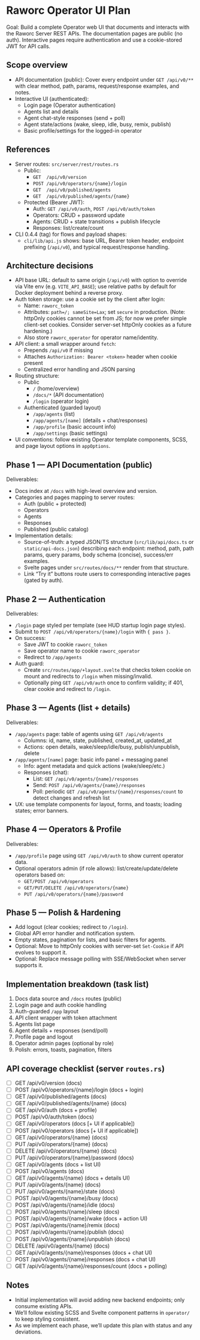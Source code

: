 # Raworc Operator UI Plan

Goal: Build a complete Operator web UI that documents and interacts with the Raworc Server REST APIs. The documentation pages are public (no auth). Interactive pages require authentication and use a cookie-stored JWT for API calls.

## Scope overview
- API documentation (public): Cover every endpoint under `GET /api/v0/**` with clear method, path, params, request/response examples, and notes.
- Interactive UI (authenticated):
  - Login page (Operator authentication)
  - Agents list and details
  - Agent chat-style responses (send + poll)
  - Agent state/actions (wake, sleep, idle, busy, remix, publish)
  - Basic profile/settings for the logged-in operator

## References
- Server routes: `src/server/rest/routes.rs`
  - Public:
    - `GET  /api/v0/version`
    - `POST /api/v0/operators/{name}/login`
    - `GET  /api/v0/published/agents`
    - `GET  /api/v0/published/agents/{name}`
  - Protected (Bearer JWT):
    - Auth: `GET /api/v0/auth`, `POST /api/v0/auth/token`
    - Operators: CRUD + password update
    - Agents: CRUD + state transitions + publish lifecycle
    - Responses: list/create/count
- CLI 0.4.4 (tag) for flows and payload shapes:
  - `cli/lib/api.js` shows: base URL, Bearer token header, endpoint prefixing (`/api/v0`), and typical request/response handling.

## Architecture decisions
- API base URL: default to same origin (`/api/v0`) with option to override via Vite env (e.g. `VITE_API_BASE`); use relative paths by default for Docker deployment behind a reverse proxy.
- Auth token storage: use a cookie set by the client after login:
  - Name: `raworc_token`
  - Attributes: `path=/; sameSite=Lax`; set `secure` in production. (Note: httpOnly cookies cannot be set from JS; for now we prefer simple client-set cookies. Consider server-set httpOnly cookies as a future hardening.)
  - Also store `raworc_operator` for operator name/identity.
- API client: a small wrapper around `fetch`:
  - Prepends `/api/v0` if missing
  - Attaches `Authorization: Bearer <token>` header when cookie present
  - Centralized error handling and JSON parsing
- Routing structure:
  - Public
    - `/` (home/overview)
    - `/docs/*` (API documentation)
    - `/login` (operator login)
  - Authenticated (guarded layout)
    - `/app/agents` (list)
    - `/app/agents/[name]` (details + chat/responses)
    - `/app/profile` (basic account info)
    - `/app/settings` (basic settings)
- UI conventions: follow existing Operator template components, SCSS, and page layout options in `appOptions`.

## Phase 1 — API Documentation (public)
Deliverables:
- Docs index at `/docs` with high-level overview and version.
- Categories and pages mapping to server routes:
  - Auth (public + protected)
  - Operators
  - Agents
  - Responses
  - Published (public catalog)
- Implementation details:
  - Source-of-truth: a typed JSON/TS structure (`src/lib/api/docs.ts` or `static/api-docs.json`) describing each endpoint: method, path, path params, query params, body schema (concise), success/err examples.
  - Svelte pages under `src/routes/docs/**` render from that structure.
  - Link “Try it” buttons route users to corresponding interactive pages (gated by auth).

## Phase 2 — Authentication
Deliverables:
- `/login` page styled per template (see HUD startup login page styles).
- Submit to `POST /api/v0/operators/{name}/login` with `{ pass }`.
- On success:
  - Save JWT to cookie `raworc_token`
  - Save operator name to cookie `raworc_operator`
  - Redirect to `/app/agents`
- Auth guard:
  - Create `src/routes/app/+layout.svelte` that checks token cookie on mount and redirects to `/login` when missing/invalid.
  - Optionally ping `GET /api/v0/auth` once to confirm validity; if 401, clear cookie and redirect to `/login`.

## Phase 3 — Agents (list + details)
Deliverables:
- `/app/agents` page: table of agents using `GET /api/v0/agents`
  - Columns: id, name, state, published, created_at, updated_at
  - Actions: open details, wake/sleep/idle/busy, publish/unpublish, delete
- `/app/agents/[name]` page: basic info panel + messaging panel
  - Info: agent metadata and quick actions (wake/sleep/etc.)
  - Responses (chat):
    - List: `GET /api/v0/agents/{name}/responses`
    - Send: `POST /api/v0/agents/{name}/responses`
    - Poll: periodic `GET /api/v0/agents/{name}/responses/count` to detect changes and refresh list
- UX: use template components for layout, forms, and toasts; loading states; error banners.

## Phase 4 — Operators & Profile
Deliverables:
- `/app/profile` page using `GET /api/v0/auth` to show current operator data.
- Optional operators admin (if role allows): list/create/update/delete operators based on:
  - `GET/POST /api/v0/operators`
  - `GET/PUT/DELETE /api/v0/operators/{name}`
  - `PUT /api/v0/operators/{name}/password`

## Phase 5 — Polish & Hardening
- Add logout (clear cookies; redirect to `/login`).
- Global API error handler and notification system.
- Empty states, pagination for lists, and basic filters for agents.
- Optional: Move to httpOnly cookies with server-set `Set-Cookie` if API evolves to support it.
- Optional: Replace message polling with SSE/WebSocket when server supports it.

## Implementation breakdown (task list)
1) Docs data source and `/docs` routes (public)
2) Login page and auth cookie handling
3) Auth-guarded `/app` layout
4) API client wrapper with token attachment
5) Agents list page
6) Agent details + responses (send/poll)
7) Profile page and logout
8) Operator admin pages (optional by role)
9) Polish: errors, toasts, pagination, filters

## API coverage checklist (server `routes.rs`)
- [ ] GET  /api/v0/version (docs)
- [ ] POST /api/v0/operators/{name}/login (docs + login)
- [ ] GET  /api/v0/published/agents (docs)
- [ ] GET  /api/v0/published/agents/{name} (docs)
- [ ] GET  /api/v0/auth (docs + profile)
- [ ] POST /api/v0/auth/token (docs)
- [ ] GET  /api/v0/operators (docs [+ UI if applicable])
- [ ] POST /api/v0/operators (docs [+ UI if applicable])
- [ ] GET  /api/v0/operators/{name} (docs)
- [ ] PUT  /api/v0/operators/{name} (docs)
- [ ] DELETE /api/v0/operators/{name} (docs)
- [ ] PUT  /api/v0/operators/{name}/password (docs)
- [ ] GET  /api/v0/agents (docs + list UI)
- [ ] POST /api/v0/agents (docs)
- [ ] GET  /api/v0/agents/{name} (docs + details UI)
- [ ] PUT  /api/v0/agents/{name} (docs)
- [ ] PUT  /api/v0/agents/{name}/state (docs)
- [ ] POST /api/v0/agents/{name}/busy (docs)
- [ ] POST /api/v0/agents/{name}/idle (docs)
- [ ] POST /api/v0/agents/{name}/sleep (docs)
- [ ] POST /api/v0/agents/{name}/wake (docs + action UI)
- [ ] POST /api/v0/agents/{name}/remix (docs)
- [ ] POST /api/v0/agents/{name}/publish (docs)
- [ ] POST /api/v0/agents/{name}/unpublish (docs)
- [ ] DELETE /api/v0/agents/{name} (docs)
- [ ] GET  /api/v0/agents/{name}/responses (docs + chat UI)
- [ ] POST /api/v0/agents/{name}/responses (docs + chat UI)
- [ ] GET  /api/v0/agents/{name}/responses/count (docs + polling)

## Notes
- Initial implementation will avoid adding new backend endpoints; only consume existing APIs.
- We’ll follow existing SCSS and Svelte component patterns in `operator/` to keep styling consistent.
- As we implement each phase, we’ll update this plan with status and any deviations.
